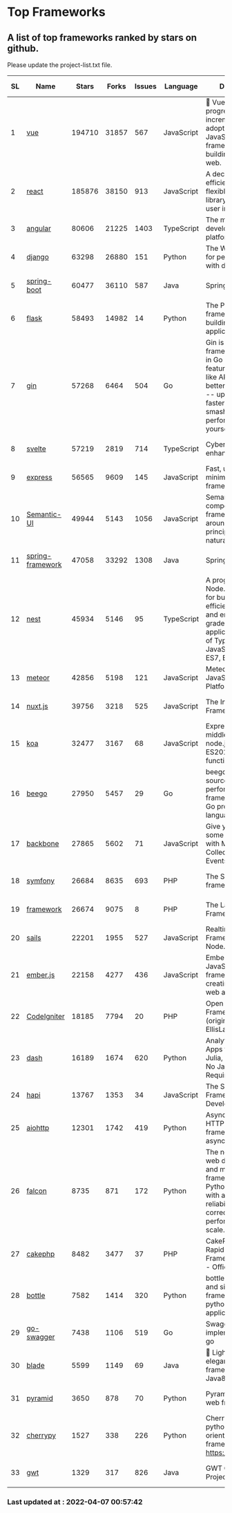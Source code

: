 # Top Frameworks
## A list of top frameworks ranked by stars on github.  
Please update the project-list.txt file.

| SL| Name  | Stars| Forks| Issues | Language | Description | Last Commit |
| --| ------| -----| ---- | ------ | -------- | ----------- | ----------- |
| 1 | [vue](https://github.com/vuejs/vue) | 194710 | 31857 | 567 | JavaScript | 🖖 Vue.js is a progressive, incrementally-adoptable JavaScript framework for building UI on the web. | 2022-02-22 18:38:12 |
| 2 | [react](https://github.com/facebook/react) | 185876 | 38150 | 913 | JavaScript | A declarative, efficient, and flexible JavaScript library for building user interfaces. | 2022-04-06 23:27:38 |
| 3 | [angular](https://github.com/angular/angular) | 80606 | 21225 | 1403 | TypeScript | The modern web developer’s platform | 2022-04-06 15:58:29 |
| 4 | [django](https://github.com/django/django) | 63298 | 26880 | 151 | Python | The Web framework for perfectionists with deadlines. | 2022-04-06 14:52:13 |
| 5 | [spring-boot](https://github.com/spring-projects/spring-boot) | 60477 | 36110 | 587 | Java | Spring Boot | 2022-04-06 08:28:35 |
| 6 | [flask](https://github.com/pallets/flask) | 58493 | 14982 | 14 | Python | The Python micro framework for building web applications. | 2022-04-01 20:55:05 |
| 7 | [gin](https://github.com/gin-gonic/gin) | 57268 | 6464 | 504 | Go | Gin is a HTTP web framework written in Go (Golang). It features a Martini-like API with much better performance -- up to 40 times faster. If you need smashing performance, get yourself some Gin. | 2022-03-29 06:03:54 |
| 8 | [svelte](https://github.com/sveltejs/svelte) | 57219 | 2819 | 714 | TypeScript | Cybernetically enhanced web apps | 2022-04-06 12:39:57 |
| 9 | [express](https://github.com/expressjs/express) | 56565 | 9609 | 145 | JavaScript | Fast, unopinionated, minimalist web framework for node. | 2022-03-21 02:59:20 |
| 10 | [Semantic-UI](https://github.com/Semantic-Org/Semantic-UI) | 49944 | 5143 | 1056 | JavaScript | Semantic is a UI component framework based around useful principles from natural language. | 2018-10-21 20:59:02 |
| 11 | [spring-framework](https://github.com/spring-projects/spring-framework) | 47058 | 33292 | 1308 | Java | Spring Framework | 2022-04-06 15:02:31 |
| 12 | [nest](https://github.com/nestjs/nest) | 45934 | 5146 | 95 | TypeScript | A progressive Node.js framework for building efficient, scalable, and enterprise-grade server-side applications on top of TypeScript & JavaScript (ES6, ES7, ES8) 🚀 | 2022-04-06 11:22:52 |
| 13 | [meteor](https://github.com/meteor/meteor) | 42856 | 5198 | 121 | JavaScript | Meteor, the JavaScript App Platform | 2022-04-06 15:31:52 |
| 14 | [nuxt.js](https://github.com/nuxt/nuxt.js) | 39756 | 3218 | 525 | JavaScript | The Intuitive Vue(2) Framework | 2021-12-17 13:20:07 |
| 15 | [koa](https://github.com/koajs/koa) | 32477 | 3167 | 68 | JavaScript | Expressive middleware for node.js using ES2017 async functions | 2022-04-06 16:09:57 |
| 16 | [beego](https://github.com/beego/beego) | 27950 | 5457 | 29 | Go | beego is an open-source, high-performance web framework for the Go programming language. | 2022-04-03 09:37:54 |
| 17 | [backbone](https://github.com/jashkenas/backbone) | 27865 | 5602 | 71 | JavaScript | Give your JS App some Backbone with Models, Views, Collections, and Events | 2022-02-26 00:31:21 |
| 18 | [symfony](https://github.com/symfony/symfony) | 26684 | 8635 | 693 | PHP | The Symfony PHP framework | 2022-04-04 20:11:34 |
| 19 | [framework](https://github.com/laravel/framework) | 26674 | 9075 | 8 | PHP | The Laravel Framework. | 2022-04-06 19:03:13 |
| 20 | [sails](https://github.com/balderdashy/sails) | 22201 | 1955 | 527 | JavaScript | Realtime MVC Framework for Node.js | 2022-03-19 01:23:36 |
| 21 | [ember.js](https://github.com/emberjs/ember.js) | 22158 | 4277 | 436 | JavaScript | Ember.js - A JavaScript framework for creating ambitious web applications | 2022-03-29 19:36:27 |
| 22 | [CodeIgniter](https://github.com/bcit-ci/CodeIgniter) | 18185 | 7794 | 20 | PHP | Open Source PHP Framework (originally from EllisLab) | 2022-03-03 13:29:55 |
| 23 | [dash](https://github.com/plotly/dash) | 16189 | 1674 | 620 | Python | Analytical Web Apps for Python, R, Julia, and Jupyter. No JavaScript Required. | 2022-03-31 21:54:06 |
| 24 | [hapi](https://github.com/hapijs/hapi) | 13767 | 1353 | 34 | JavaScript | The Simple, Secure Framework Developers Trust | 2022-03-02 14:32:29 |
| 25 | [aiohttp](https://github.com/aio-libs/aiohttp) | 12301 | 1742 | 419 | Python | Asynchronous HTTP client/server framework for asyncio and Python | 2022-04-06 10:17:24 |
| 26 | [falcon](https://github.com/falconry/falcon) | 8735 | 871 | 172 | Python | The no-nonsense web data plane API and microservices framework for Python developers, with a focus on reliability, correctness, and performance at scale. | 2022-03-31 05:40:41 |
| 27 | [cakephp](https://github.com/cakephp/cakephp) | 8482 | 3477 | 37 | PHP | CakePHP: The Rapid Development Framework for PHP - Official Repository | 2022-04-05 05:57:06 |
| 28 | [bottle](https://github.com/bottlepy/bottle) | 7582 | 1414 | 320 | Python | bottle.py is a fast and simple micro-framework for python web-applications. | 2022-03-01 21:05:57 |
| 29 | [go-swagger](https://github.com/go-swagger/go-swagger) | 7438 | 1106 | 519 | Go | Swagger 2.0 implementation for go | 2022-03-30 21:17:16 |
| 30 | [blade](https://github.com/lets-blade/blade) | 5599 | 1149 | 69 | Java | :rocket: Lightning fast and elegant mvc framework for Java8 | 2020-03-22 13:39:23 |
| 31 | [pyramid](https://github.com/Pylons/pyramid) | 3650 | 878 | 70 | Python | Pyramid - A Python web framework | 2022-03-13 22:49:13 |
| 32 | [cherrypy](https://github.com/cherrypy/cherrypy) | 1527 | 338 | 226 | Python | CherryPy is a pythonic, object-oriented HTTP framework.      https://cherrypy.dev | 2022-03-13 22:31:07 |
| 33 | [gwt](https://github.com/gwtproject/gwt) | 1329 | 317 | 826 | Java | GWT Open Source Project | 2022-02-10 23:35:12 |

### Last updated at : 2022-04-07 00:57:42
